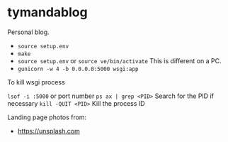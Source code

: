 # tymandablog
Personal blog.

 - `source setup.env`
 - `make`
 - `source setup.env` or `source ve/bin/activate` This is different on a PC.
 - `gunicorn -w 4 -b 0.0.0.0:5000 wsgi:app`

 To kill wsgi process

 `lsof -i :5000` or port number
 `ps ax | grep <PID>` Search for the PID if necessary
 `kill -QUIT <PID>` Kill the process ID

 Landing page photos from:
 - https://unsplash.com
